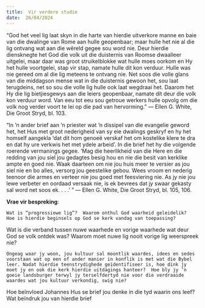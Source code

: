 ```yaml
---
title:  Vir verdere studie
date:  26/04/2024
---
```


“God het veel lig laat skyn in die harte van hierdie uitverkore manne en baie van die dwalinge van Rome aan hulle geopenbaar; maar hulle het nie al die lig ontvang wat aan die wêreld gegee sou word nie. Deur hierdie diensknegte het God die volk uit die duisternis van Roomse dwaalleer uitgelei, maar daar was groot struikelblokke wat hulle moes oorkom en Hy het hulle voortgelei, stap vir stap, namate hulle dit kon verduur. Hulle was nie gereed om al die lig meteens te ontvang nie.  Net soos die volle glans van die middagson mense wat in die duisternis gewoon het, sou laat terugdeins, net so sou die volle lig hulle ook laat wegdraai het.  Daarom het Hy die lig bietjiesgewys aan die leiers geopenbaar, namate dit deur die volk kon verduur word. Van eeu tot eeu sou getroue werkers hulle opvolg om die volk nog verder voort te lei op die pad van hervorming.” — Ellen G. White, Die Groot Stryd, bl. 103.

“In ’n ander brief aan ’n priester wat ’n dissipel van die evangelie geword het, het Hus met groot nederigheid van sy eie dwalings geskryf en hy het homself aangekla ‘dat dit hom genoeë verskaf het om kostelike klere te dra en dat hy ure verkwis het met ydele arbeid’.  In die brief het hy die volgende roerende vermanings gegee.  ‘Mag die heerlikheid van die Here en die redding van jou siel jou gedagtes besig hou en nie die besit van kerklike ampte en goed nie.  Waak daarteen om nie jou huis meer te versier as jou siel nie en bo alles, versorg jou geestelike gebou.  Wees vroom en nederig teenoor die armes en verteer nie jou goed met feesviering nie.  As jy nie jou lewe verbeter en oordaad versaak nie, is ek bevrees dat jy swaar gekasty sal word net soos ek. . . .’ ” — Ellen G. White, Die Groot Stryd, bl. 105, 106.

**Vrae vir bespreking**:

`Wat is “progressiewe lig”?  Waarom onthul God waarheid geleidelik?  Hoe is hierdie beginsels op God se kerk vandag van toepassing?`

Wat is die verband tussen nuwe waarhede en vorige waarhede wat deur God se volk ontdek was?  Waarom moet nuwe lig nooit vorige lig weerspreek nie?

`Ongeag waar jy woon, jou kultuur sal moontlik waardes, idees en sedes voorstaan wat op een of ander manier in konflik is met wat die Bybel leer. Nadat hierdie teenstrydighede geïdentifiseer is, hoe dink jy moet jy en ook die kerk hierdie uitdagings hanteer?  Hoe bly jy ’n goeie landsburger terwyl jy terselfdertyd nie voor die verdraaide waardes wat jou kultuur verkondig, swig nie?`

Hoe beïnvloed Johannes Hus se brief jou denke in die tyd waarin ons leef? Wat beïndruk jou van hierdie brief